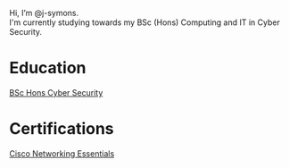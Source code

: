 Hi, I’m @j-symons.\
I'm currently studying towards my BSc (Hons) Computing and IT in Cyber Security.


# Education
[BSc Hons Cyber Security](https://www.open.ac.uk/courses/computing-it/degrees/bsc-cyber-security-r60)

# Certifications
[Cisco Networking Essentials](https://skillsforall.com/course/networking-essentials?courseLang=en-US)
